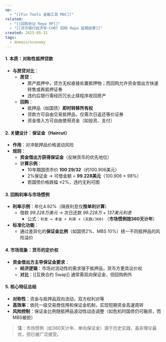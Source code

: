 ```yaml
---
up:
  - "[[Fin Tools 金融工具 MOC]]"
related:
  - "[[回购协议 Repo RP]]"
  - "[[货币银行经济学-CH07 回购 Repo 延期结算]]"
created: 2025-05-31
tags:
  - domain/economy
---
```


#### **1. 本质：对称性抵押贷款**

- **与房贷对比**：
  - **房贷**：
    - 房产抵押中，贷方无权直接处置抵押物；而回购允许资金借出方快速转售或再抵押证券
    - 违约后银行需经历冗长止赎程序收回房产
  - **回购**：
    - 抵押品（如国债）**即时转移所有权**
    - 贷款方可自由交易抵押品，仅需次日返还等价证券
    - 资金借入方可自由使用资金（如投资、支付）

#### **2. 关键设计：保证金（Haircut）**

- **作用**：对冲抵押品价格波动风险
- **规则**：
  - **资金借出方获得保证金**（反映货币的优先地位）
  - **计算示例**：
    - 10年期国债市价 **100 29/32**（约100.906美元）
    - 2%保证金 → 可借金额 = **99.228美元**（100.906 × 98%）
    - 若国债价格跌幅 ≤2%，违约无利可图

#### **3. 回购利率与市场惯例**

- **利率示例**：年化4.92%（隔夜利息仅**按单利计算**）
  - 借款 *99.228万美元* → 次日还款 *99.228万 + 137美元利息*
    - 公式：`利息 = 本金 × 利率 × (天数/360)` （**市场惯例按360天计年**）
- **标准化功能**：
  - 通过差异化的**保证金比例**（如国债2%、MBS 10%）统一不同抵押品的风险溢价

#### **4. 市场现象：货币的定价权**
- **资金借出方主导保证金要求**：
  - **经济逻辑**：市场对流动性的需求强于抵押品，货币方更具议价权
  - **对比**：[[互换合约 Swap]] 通常需双向保证金，但回购例外

#### **5. 核心特征总结**
- **对称性**：资金与抵押品双向流动，双方权利对等
- **高效率**：依托一级交易商信用和保证金机制，实现短期资金高速周转
- **风险控制**：保证金比例随抵押品波动性动态调整（如危机时国债仍可融资，而MBS被拒）

> **注**：市场惯例（如360天计年、单向保证金）源于历史实践，虽非理论最优，但已被广泛接受。